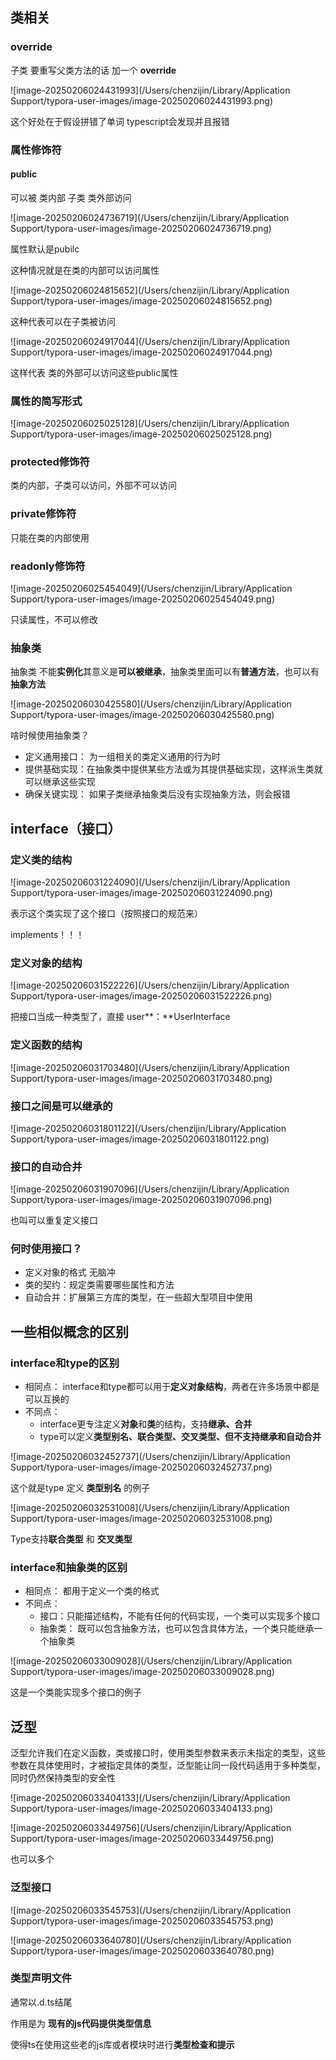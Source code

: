 ## 类相关

### override

子类 要重写父类方法的话 加一个 **override**

![image-20250206024431993](/Users/chenzijin/Library/Application Support/typora-user-images/image-20250206024431993.png)

这个好处在于假设拼错了单词 typescript会发现并且报错



### 属性修饰符

#### public

可以被 类内部 子类 类外部访问

![image-20250206024736719](/Users/chenzijin/Library/Application Support/typora-user-images/image-20250206024736719.png)

属性默认是pubilc 

这种情况就是在类的内部可以访问属性

![image-20250206024815652](/Users/chenzijin/Library/Application Support/typora-user-images/image-20250206024815652.png)

这种代表可以在子类被访问

![image-20250206024917044](/Users/chenzijin/Library/Application Support/typora-user-images/image-20250206024917044.png)

这样代表 类的外部可以访问这些public属性



### 属性的简写形式

![image-20250206025025128](/Users/chenzijin/Library/Application Support/typora-user-images/image-20250206025025128.png)



### protected修饰符

类的内部，子类可以访问，外部不可以访问

### private修饰符

只能在类的内部使用

### readonly修饰符

![image-20250206025454049](/Users/chenzijin/Library/Application Support/typora-user-images/image-20250206025454049.png)

只读属性，不可以修改



### 抽象类

抽象类 不能**实例化**其意义是**可以被继承**，抽象类里面可以有**普通方法**，也可以有**抽象方法**

![image-20250206030425580](/Users/chenzijin/Library/Application Support/typora-user-images/image-20250206030425580.png)



啥时候使用抽象类？

- 定义通用接口： 为一组相关的类定义通用的行为时
- 提供基础实现：在抽象类中提供某些方法或为其提供基础实现，这样派生类就可以继承这些实现
- 确保关键实现： 如果子类继承抽象类后没有实现抽象方法，则会报错



## interface（接口）

### 定义类的结构

![image-20250206031224090](/Users/chenzijin/Library/Application Support/typora-user-images/image-20250206031224090.png)

表示这个类实现了这个接口（按照接口的规范来）

implements！！！



### 定义对象的结构

![image-20250206031522226](/Users/chenzijin/Library/Application Support/typora-user-images/image-20250206031522226.png)

把接口当成一种类型了，直接 user**：**UserInterface



### 定义函数的结构

![image-20250206031703480](/Users/chenzijin/Library/Application Support/typora-user-images/image-20250206031703480.png)

### 接口之间是可以继承的

  ![image-20250206031801122](/Users/chenzijin/Library/Application Support/typora-user-images/image-20250206031801122.png)



### 接口的自动合并

![image-20250206031907096](/Users/chenzijin/Library/Application Support/typora-user-images/image-20250206031907096.png)

也叫可以重复定义接口



### 何时使用接口？

- 定义对象的格式 无脑冲
- 类的契约：规定类需要哪些属性和方法
- 自动合并：扩展第三方库的类型，在一些超大型项目中使用



## 一些相似概念的区别

### interface和type的区别

- 相同点： interface和type都可以用于**定义对象结构**，两者在许多场景中都是可以互换的
- 不同点：
  - interface更专注定义**对象**和**类**的结构，支持**继承、合并**
  - type可以定义**类型别名、联合类型、交叉类型、但不支持继承和自动合并**

![image-20250206032452737](/Users/chenzijin/Library/Application Support/typora-user-images/image-20250206032452737.png)

这个就是type 定义 **类型别名** 的例子

![image-20250206032531008](/Users/chenzijin/Library/Application Support/typora-user-images/image-20250206032531008.png)

Type支持**联合类型** 和 **交叉类型**



### interface和抽象类的区别

- 相同点： 都用于定义一个类的格式
- 不同点： 
  - 接口：只能描述结构，不能有任何的代码实现，一个类可以实现多个接口
  - 抽象类： 既可以包含抽象方法，也可以包含具体方法，一个类只能继承一个抽象类

![image-20250206033009028](/Users/chenzijin/Library/Application Support/typora-user-images/image-20250206033009028.png)

这是一个类能实现多个接口的例子



## 泛型

泛型允许我们在定义函数，类或接口时，使用类型参数来表示未指定的类型，这些参数在具体使用时，才被指定具体的类型，泛型能让同一段代码适用于多种类型，同时仍然保持类型的安全性



![image-20250206033404133](/Users/chenzijin/Library/Application Support/typora-user-images/image-20250206033404133.png)

![image-20250206033449756](/Users/chenzijin/Library/Application Support/typora-user-images/image-20250206033449756.png)

也可以多个



### 泛型接口

![image-20250206033545753](/Users/chenzijin/Library/Application Support/typora-user-images/image-20250206033545753.png)

![image-20250206033640780](/Users/chenzijin/Library/Application Support/typora-user-images/image-20250206033640780.png)

### 类型声明文件

通常以.d.ts结尾

作用是为 **现有的js代码提供类型信息**

使得ts在使用这些老的js库或者模块时进行**类型检查和提示**


